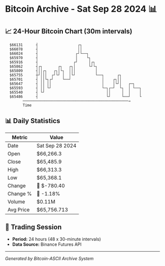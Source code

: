 # Bitcoin Archive - Sat Sep 28 2024 📊

## 📈 24-Hour Bitcoin Chart (30m intervals)

```
  $66131      ┤                  ┌┐                            
  $66078      ┤                  ││                            
  $66024      ┤                 ┌┘└──┐                         
  $65970      ┤                 │    └┐                        
  $65916      ┤                ┌┘     │┌┐                      
  $65862      ┤┌┐       ┌┐   ┌┐│      └┘└┐                     
  $65809      ┤││┌┐   ┌┐│└┐  │││         │                     
  $65755      ┼┘│││  ┌┘└┘ │  │└┘         └──┐      ┌┐          
  $65701      ┤ ││└┐┌┘    └──┘              │    ┌┐││          
  $65647      ┤ ││ ││                       │    │└┘│   ┌─┐    
  $65593      ┤ ││ └┘                       └─┐┌─┘  └┐  │ └──┐ 
  $65540      ┤ └┘                            ││     │  │    │ 
  $65486      ┤                               └┘     └──┘    └ 
        ────────────────────────────────────────────────→
        Time
```

## 📊 Daily Statistics

| Metric | Value |
|--------|-------|
| Date | Sat Sep 28 2024 |
| Open | $66,266.3 |
| Close | $65,485.9 |
| High | $66,313.3 |
| Low | $65,368.1 |
| Change | 🔴 $-780.40 |
| Change % | 🔴 -1.18% |
| Volume | $0.11M |
| Avg Price | $65,756.713 |

## 📅 Trading Session

- **Period:** 24 hours (48 x 30-minute intervals)
- **Data Source:** Binance Futures API

---
*Generated by Bitcoin-ASCII Archive System*
